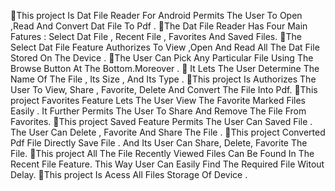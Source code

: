 This project Is Dat File Reader For Android Permits The User To Open ,Read And Convert Dat File To Pdf . 
The Dat File Reader Has Four Main Fatures : Select Dat File , Recent File , Favorites And Saved Files.
The Select Dat File Feature Authorizes To View ,Open And Read All The Dat File Stored On The Device .
The User Can Pick Any Particular File Using The Browse Button At The Bottom.Moreover .
 It Lets The User Determine The Name Of The File , Its Size , And Its Type . 
This project Is Authorizes The User To View, Share , Favorite, Delete And Convert The File Into Pdf.
This project Favorites Feature Lets The User View The Favorite Marked Files Easily . It Further Permits The User To Share And Remove The File From Favorites.
This project Saved Feature Permits The User Can Saved File . The User Can Delete , Favorite And Share The File .
This project Converted Pdf File Directly Save File . And Its User Can Share, Delete, Favorite The File.
This project All The File Recently Viewed Files Can Be Found In The Recent File Feature. This Way User Can Easily Find The Required File Witout Delay.
This project Is Acess All Files Storage Of Device .
